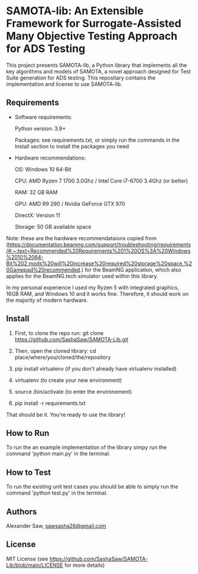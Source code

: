 # SAMOTA-lib: An Extensible Framework for Surrogate-Assisted Many Objective Testing Approach for ADS Testing

This project presents SAMOTA-lib, a Python library that implements all the key algorithms and models of SAMOTA, a novel approach designed for Test Suite generation for ADS testing.
This repositary contains the implementation and license to use SAMOTA-lib.

## Requirements

- Software requirements:

  Python version: 3.9+

  Packages: see requirements.txt, or simply run the commands in the Install section to install the packages you need

- Hardware recommendations:

  OS: Windows 10 64-Bit
  
  CPU: AMD Ryzen 7 1700 3.0Ghz / Intel Core i7-6700 3.4Ghz (or better)
  
  RAM: 32 GB RAM
  
  GPU: AMD R9 290 / Nvidia GeForce GTX 970
  
  DirectX: Version 11
  
  Storage: 50 GB available space

Note: these are the hardware recommendataions copied from (https://documentation.beamng.com/support/troubleshooting/requirements/#:~:text=Recommended%20Requirements%201%20OS%3A%20Windows%2010%2064-Bit%202,mods%20will%20increase%20required%20storage%20space.%20Gamepad%20recommended.) for the BeamNG application, which also applies for the BeamNG.tech simulator used within this library.

In my personal experience I used my Ryzen 5 with integrated graphics, 16GB RAM, and Windows 10 and it works fine. Therefore, it should work on the majority of modern hardware.

## Install

1. First, to clone the repo run: git clone https://github.com/SashaSaw/SAMOTA-Lib.git

2. Then, open the cloned library: cd place/where/you/cloned/the/repository

3. pip install virtualenv (if you don't already have virtualenv installed)

4. virtualenv <name of env> (to create your new environment)

5. source <name of env>/bin/activate (to enter the environement)

6. pip install -r requirements.txt

That should be it. You're ready to use the library!

## How to Run

To run the an example implementation of the library simpy run the command 'python main.py' in the terminal.

## How to Test

To run the existing unit test cases you should be able to simply run the command 'python test.py' in the terminal.

## Authors

Alexander Saw, sawsasha26@gmail.com

## License

MIT License (see https://github.com/SashaSaw/SAMOTA-Lib/blob/main/LICENSE for more details)
